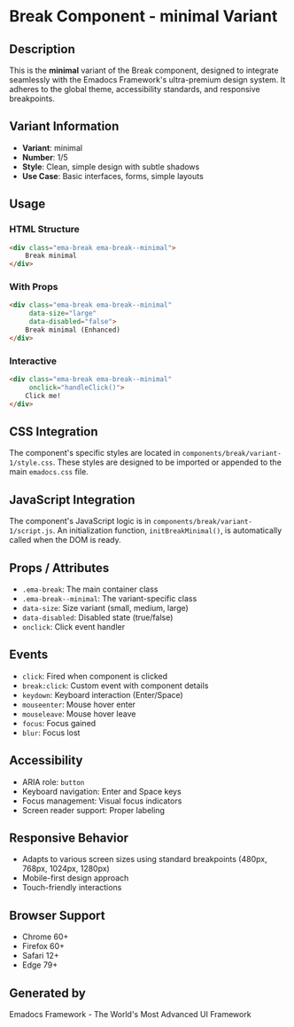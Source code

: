 # Break Component - minimal Variant

## Description
This is the **minimal** variant of the Break component, designed to integrate seamlessly with the Emadocs Framework's ultra-premium design system. It adheres to the global theme, accessibility standards, and responsive breakpoints.

## Variant Information
- **Variant**: minimal
- **Number**: 1/5
- **Style**: Clean, simple design with subtle shadows
- **Use Case**: Basic interfaces, forms, simple layouts

## Usage

### HTML Structure
```html
<div class="ema-break ema-break--minimal">
    Break minimal
</div>
```

### With Props
```html
<div class="ema-break ema-break--minimal" 
     data-size="large" 
     data-disabled="false">
    Break minimal (Enhanced)
</div>
```

### Interactive
```html
<div class="ema-break ema-break--minimal" 
     onclick="handleClick()">
    Click me!
</div>
```

## CSS Integration
The component's specific styles are located in `components/break/variant-1/style.css`. These styles are designed to be imported or appended to the main `emadocs.css` file.

## JavaScript Integration
The component's JavaScript logic is in `components/break/variant-1/script.js`. An initialization function, `initBreakMinimal()`, is automatically called when the DOM is ready.

## Props / Attributes
- `.ema-break`: The main container class
- `.ema-break--minimal`: The variant-specific class
- `data-size`: Size variant (small, medium, large)
- `data-disabled`: Disabled state (true/false)
- `onclick`: Click event handler

## Events
- `click`: Fired when component is clicked
- `break:click`: Custom event with component details
- `keydown`: Keyboard interaction (Enter/Space)
- `mouseenter`: Mouse hover enter
- `mouseleave`: Mouse hover leave
- `focus`: Focus gained
- `blur`: Focus lost

## Accessibility
- ARIA role: `button`
- Keyboard navigation: Enter and Space keys
- Focus management: Visual focus indicators
- Screen reader support: Proper labeling

## Responsive Behavior
- Adapts to various screen sizes using standard breakpoints (480px, 768px, 1024px, 1280px)
- Mobile-first design approach
- Touch-friendly interactions

## Browser Support
- Chrome 60+
- Firefox 60+
- Safari 12+
- Edge 79+

## Generated by
Emadocs Framework - The World's Most Advanced UI Framework
